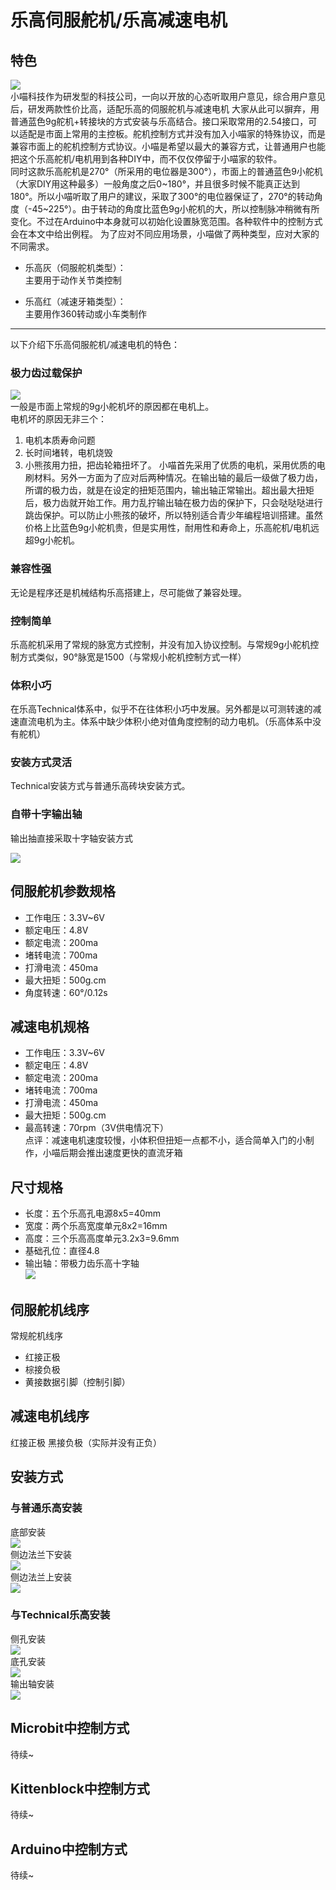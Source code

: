 # 乐高伺服舵机/乐高减速电机   
## 特色   
![](./jimu/01.png)   
小喵科技作为研发型的科技公司，一向以开放的心态听取用户意见，综合用户意见后，研发两款性价比高，适配乐高的伺服舵机与减速电机
大家从此可以摒弃，用普通蓝色9g舵机+转接块的方式安装与乐高结合。接口采取常用的2.54接口，可以适配是市面上常用的主控板。舵机控制方式并没有加入小喵家的特殊协议，而是兼容市面上的舵机控制方式协议。小喵是希望以最大的兼容方式，让普通用户也能把这个乐高舵机/电机用到各种DIY中，而不仅仅停留于小喵家的软件。   
同时这款乐高舵机是270°（所采用的电位器是300°），市面上的普通蓝色9小舵机（大家DIY用这种最多）一般角度之后0~180°，并且很多时候不能真正达到180°。所以小喵听取了用户的建议，采取了300°的电位器保证了，270°的转动角度（-45~225°）。由于转动的角度比蓝色9g小舵机的大，所以控制脉冲稍微有所变化。不过在Arduino中本身就可以初始化设置脉宽范围。各种软件中的控制方式会在本文中给出例程。
为了应对不同应用场景，小喵做了两种类型，应对大家的不同需求。   


- 乐高灰（伺服舵机类型）：   
主要用于动作关节类控制   
   



- 乐高红（减速牙箱类型）：   
主要用作360转动或小车类制作   

----------

以下介绍下乐高伺服舵机/减速电机的特色：   
### 极力齿过载保护   
![](./jimu/03.png)   
一般是市面上常规的9g小舵机坏的原因都在电机上。   
电机坏的原因无非三个：   
1. 电机本质寿命问题   
2. 长时间堵转，电机烧毁    
3. 小熊孩用力扭，把齿轮箱扭坏了。
小喵首先采用了优质的电机，采用优质的电刷材料。另外一方面为了应对后两种情况。在输出轴的最后一级做了极力齿，所谓的极力齿，就是在设定的扭矩范围内，输出轴正常输出。超出最大扭矩后，极力齿就开始工作。用力乱拧输出轴在极力齿的保护下，只会哒哒哒进行跳齿保护。可以防止小熊孩的破坏，所以特别适合青少年编程培训搭建。虽然价格上比蓝色9g小舵机贵，但是实用性，耐用性和寿命上，乐高舵机/电机远超9g小舵机。   
### 兼容性强   
无论是程序还是机械结构乐高搭建上，尽可能做了兼容处理。   

### 控制简单   
乐高舵机采用了常规的脉宽方式控制，并没有加入协议控制。与常规9g小舵机控制方式类似，90°脉宽是1500（与常规小舵机控制方式一样）   

### 体积小巧   
在乐高Technical体系中，似乎不在往体积小巧中发展。另外都是以可测转速的减速直流电机为主。体系中缺少体积小绝对值角度控制的动力电机。（乐高体系中没有舵机）   

### 安装方式灵活   
Technical安装方式与普通乐高砖块安装方式。

### 自带十字输出轴   
输出抽直接采取十字轴安装方式   

![](./jimu/05.png)   
## 伺服舵机参数规格   
- 工作电压：3.3V~6V
- 额定电压：4.8V   
- 额定电流：200ma   
- 堵转电流：700ma   
- 打滑电流：450ma   
- 最大扭矩：500g.cm   
- 角度转速：60°/0.12s   

## 减速电机规格   
- 工作电压：3.3V~6V
- 额定电压：4.8V   
- 额定电流：200ma   
- 堵转电流：700ma   
- 打滑电流：450ma   
- 最大扭矩：500g.cm   
- 最高转速：70rpm（3V供电情况下）   
点评：减速电机速度较慢，小体积但扭矩一点都不小，适合简单入门的小制作，小喵后期会推出速度更快的直流牙箱   

## 尺寸规格   
- 长度：五个乐高孔电源8x5=40mm   
- 宽度：两个乐高宽度单元8x2=16mm   
- 高度：三个乐高高度单元3.2x3=9.6mm   
- 基础孔位：直径4.8   
- 输出轴：带极力齿乐高十字轴   
![](./jimu/02.png)

## 伺服舵机线序   
常规舵机线序
- 红接正极
- 棕接负极
- 黄接数据引脚（控制引脚）

## 减速电机线序   
红接正极
黑接负极（实际并没有正负）   

## 安装方式
### 与普通乐高安装   
底部安装   
![](./jimu/01.gif)   
侧边法兰下安装   
![](./jimu/05.gif)   
侧边法兰上安装   
![](./jimu/02.gif)   
### 与Technical乐高安装   
侧孔安装   
![](./jimu/03.gif)   
底孔安装   
![](./jimu/07.gif)   
输出轴安装   
![](./jimu/06.gif)   
## Microbit中控制方式   


待续~   


## Kittenblock中控制方式   
待续~   

## Arduino中控制方式   
待续~   

